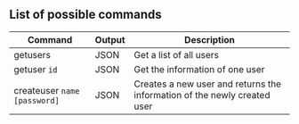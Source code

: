 ## List of possible commands


| Command | Output | Description |
| ------- | ------ | ----------- |
| getusers | JSON | Get a list of all users |
| getuser `id` | JSON | Get the information of one user |
| createuser `name` `[password]` | JSON | Creates a new user and returns the information of the newly created user |

